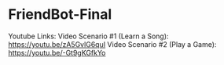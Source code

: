 # FriendBot-Final

Youtube Links:
Video Scenario #1 (Learn a Song): https://youtu.be/zA5GvlG6quI
Video Scenario #2 (Play a Game): https://youtu.be/-Gt9gKGfkYo
